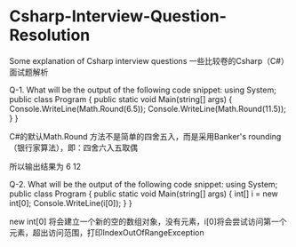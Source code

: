 # Csharp-Interview-Question-Resolution
Some explanation of Csharp interview questions 一些比较卷的Csharp（C#）面试题解析

Q-1. What will be the output of the following code snippet:
using System;
public class Program
    {
        public static void Main(string[] args)
        {
            Console.WriteLine(Math.Round(6.5));
            Console.WriteLine(Math.Round(11.5));
        }
    }

C#的默认Math.Round 方法不是简单的四舍五入，而是采用Banker's rounding（银行家算法），即：四舍六入五取偶

所以输出结果为
6
12

Q-2. What will be the output of the following code snippet:
using System;
public class Program
    {
        public static void Main(string[] args)
        {
            int[] i = new int[0];
            Console.WriteLine(i[0]);
        }
    }

new int[0] 将会建立一个新的空的数组对象，没有元素，i[0]将会尝试访问第一个元素，超出访问范围，打印IndexOutOfRangeException

